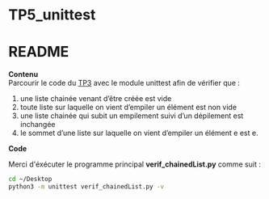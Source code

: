 # TP5_unittest

README
======

**Contenu**
<br>
Parcourir le code du [TP3](https://gitlab.com/Aimen-prog/tp3) avec le module unittest afin de vérifier que :

1. une liste chainée venant d’être créée est vide
2. toute liste sur laquelle on vient d’empiler un élément est non vide
3. une liste chainée qui subit un empilement suivi d’un dépilement est inchangée
4. le sommet d’une liste sur laquelle on vient d’empiler un élément e est e.


**Code**

Merci d'éxécuter le programme principal <b>verif_chainedList.py</b> comme suit :

```bash
cd ~/Desktop
python3 -m unittest verif_chainedList.py -v

```
